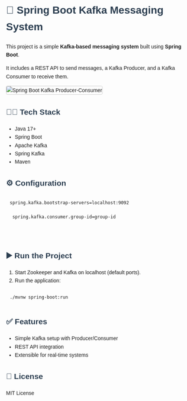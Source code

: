  <!DOCTYPE html>

 <html lang="en">



 <body style="font-family: Arial, sans-serif; line-height: 1.6; margin: 40px;">



 <h1 style="color: 2c3e50;">📨 Spring Boot Kafka Messaging System</h1>

 

 <p>

   This project is a simple <strong>Kafka-based messaging system</strong> built using <strong>Spring Boot</strong>.

   It includes a REST API to send messages, a Kafka Producer, and a Kafka Consumer to receive them.

 </p>

 <img src="https://media.geeksforgeeks.org/wp-content/uploads/20220214105957/SpringBootProducerConsumer.jpg"
     alt="Spring Boot Kafka Producer-Consumer"
     style="max-width: 100%; border: 1px solid #ccc; border-radius: 4px;" />

 <h2 style="color: 2c3e50;">🧱😁 Tech Stack</h2>

 <ul>

   <li>Java 17+</li>

   <li>Spring Boot</li>

   <li>Apache Kafka</li>

   <li>Spring Kafka</li>

   <li>Maven</li>

 </ul>

 

 <h2 style="color: 2c3e50;">⚙️ Configuration</h2>

 <pre style="background: f4f4f4; padding: 10px; border-radius: 5px;"><code>spring.kafka.bootstrap-servers=localhost:9092

 spring.kafka.consumer.group-id=group-id

 </code></pre>

 

 <h2 style="color: 2c3e50;">▶️ Run the Project</h2>

 <ol>

   <li>Start Zookeeper and Kafka on localhost (default ports).</li>

   <li>Run the application:</li>

 </ol>

 <pre style="background: f4f4f4; padding: 10px; border-radius: 5px;"><code>./mvnw spring-boot:run</code></pre>

 <h2 style="color: 2c3e50;">✅ Features</h2>

 <ul>

   <li>Simple Kafka setup with Producer/Consumer</li>

   <li>REST API integration</li>

   <li>Extensible for real-time systems</li>

 </ul>

 

 <h2 style="color: 2c3e50;">📜 License</h2>

 <p>MIT License</p>

 

 </body>

 </html>



